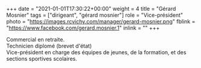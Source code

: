 +++
date = "2021-01-01T17:30:22+00:00"
weight = 4
title = "Gérard Mosnier"
tags = ["dirigeant", "gérard mosnier"]
role = "Vice-président"
photo = "https://images.rcvichy.com/manager/gerard-mosnier.png"
fblink = "https://www.facebook.com/gerard.mosnier.1"
inlink = ""
+++

Commercial en retraite.  
Technicien diplomé (brevet d'état)  
Vice-président en charge des équipes de jeunes, de la formation, et des sections sportives scolaires.
